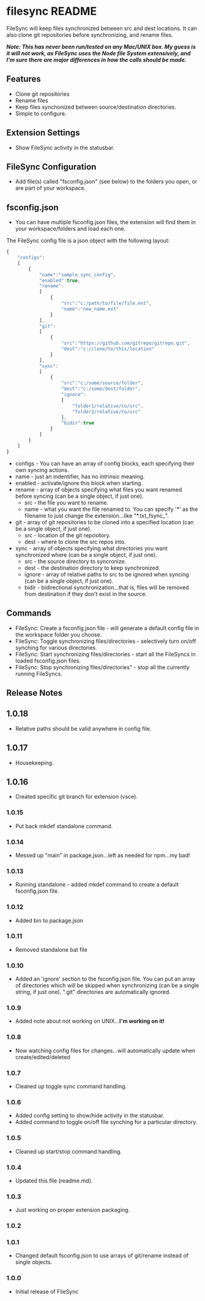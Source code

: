 # filesync README

FileSync will keep files synchronized between src and dest locations.  It can also clone git repositories before synchronizing, and rename files.

***Note: This has never been run/tested on any Mac/UNIX box. My guess is it will not work, as FileSync uses the Node file System extensively, and I'm sure there are major differences in how the calls should be made.***

## Features

* Clone git repositories
* Rename files
* Keep files synchonized between source/destination directories.
* Simple to configure.

## Extension Settings
* Show FileSync activity in the statusbar.

## FileSync Configuration
* Add file(s) called "fsconfig.json" (see below) to the folders you open, or are part of your workspace.

## fsconfig.json
* You can have multiple fsconfig.json files, the extension will find them in your workspace/folders and load each one.

The FileSync config file is a json object with the following layout:
```javascript
{
	"configs":
	[
		{
			"name":"sample_sync_config",
			"enabled":true,
			"rename":
			[
				{
					"src":"c:/path/to/file/file.ext",
					"name":"new_name.ext"
				}
			],
			"git":
			[
				{
					"src":"https://github.com/gitrepo/gitrepo.git",
					"dest":"c:/clone/to/this/location"
				}
			],
			"sync":
			[
				{
					"src":"c:/some/source/folder",
					"dest":"c:/some/dest/folder",
					"ignore":
					[
						"folder1/relative/to/src",
						"folder2/relative/to/src"
					],
					"bidir":true
				}
			]
		}
	]
}
```
* configs - You can have an array of config blocks, each specifying their own syncing actions.
* name - just an indentifier, has no intrinsic meaning.
* enabled - activate/ignore this block when starting.
* rename - array of objects specifying what files you want renamed before syncing (can be a single object, if just one).
  * src - the file you want to rename.
  * name - what you want the file renamed to.  You can specify '\*' as the filename to just change the extension...like "*.txt_fsync_".
* git - array of git repositories to be cloned into a specified location (can be a single object, if just one).
  * src - location of the git repository.
  * dest - where to clone the src repos into.
* sync - array of objects specifying what directories you want synchronized where (can be a single object, if just one).
  * src - the source directory to syncronize.
  * dest - the destination directory to keep synchronized.
  * ignore - array of relative paths to src to be ignored when syncing (can be a single object, if just one).
  * bidir - bidirectional synchronization...that is, files will be removed from destination if they don't exist in the source.

## Commands
* FileSync: Create a fsconfig.json file - will generate a default config file in the workspace folder you choose.
* FileSync: Toggle synchronizing files/directories - selectively turn on/off synching for various directories.
* FileSync: Start synchronizing files/directories - start all the FileSyncs in loaded fsconfig.json files.
* FileSync: Stop synchronizing files/directories" - stop all the currently running FileSyncs.

## Release Notes

## 1.0.18
* Relative paths should be valid anywhere in config file.

## 1.0.17
* Housekeeping.

## 1.0.16
* Created specific git branch for extension (vsce).

### 1.0.15
* Put back mkdef standalone command.

### 1.0.14
* Messed up "main" in package.json...left as needed for npm...my bad!

### 1.0.13
* Running standalone - added mkdef command to create a default fsconfig.json file.

### 1.0.12
* Added bin to package.json

### 1.0.11
* Removed standalone bat file

### 1.0.10
* Added an 'ignore' section to the fsconfig.json file.  You can put an array of directories which will be skipped when synchronizing (can be a single string, if just one).  ".git" directories are automatically ignored.

### 1.0.9
* Added note about not working on UNIX...**I'm working on it!**

### 1.0.8
* Now watching config files for changes...will automatically update when create/edited/deleted

### 1.0.7
* Cleaned up toggle sync command handling.

### 1.0.6
* Added config setting to show/hide activity in the statusbar.
* Added command to toggle on/off file synching for a particular directory.

### 1.0.5
* Cleaned up start/stop command handling.

### 1.0.4
* Updated this file (readme.md).

### 1.0.3
* Just working on proper extension packaging.

### 1.0.2

### 1.0.1
* Changed default fsconfig.json to use arrays of git/rename instead of single objects.

### 1.0.0

* Initial release of FileSync

